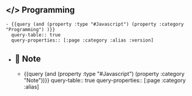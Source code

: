 ## </> Programming
	- {{query (and (property :type "#Javascript") (property :category "Programming") )}}
	  query-table:: true
	  query-properties:: [:page :category :alias :version]
- ## 📓 Note
	- {{query (and (property :type "#Javascript") (property :category "Note"))}}
	  query-table:: true
	  query-properties:: [:page :category :alias]